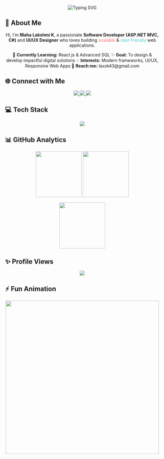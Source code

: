 <p align="center">
  <img src="https://readme-typing-svg.herokuapp.com?font=Poppins&size=30&duration=4000&pause=500&color=FF6B6B&background=00000000&center=true&vCenter=true&width=600&lines=Hi+👋,+I'm+Maha+Lakshmi+K;Software+Developer+(ASP.NET+MVC,+C#);UI%2FUX+Designer+%7C+Web+Designer;Passionate+About+Full+Stack+Development!" alt="Typing SVG" />
</p>

## 🎨 **About Me**  

<p align="center">
Hi, I'm <b>Maha Lakshmi K</b>, a passionate 
<b>Software Developer (ASP.NET MVC, C#)</b> and <b>UI/UX Designer</b>  
who loves building <span style="color:#FF6B6B;">scalable</span> & 
<span style="color:#4ECDC4;">user‑friendly</span> web applications.  
</p>

<p align="center">
🌱 <b>Currently Learning:</b> React.js & Advanced SQL  
✨ <b>Goal:</b> To design & develop impactful digital solutions  
💡 <b>Interests:</b> Modern frameworks, UI/UX, Responsive Web Apps  
📧 <b>Reach me:</b> laxxk43@gmail.com  
</p>


## 🌐 **Connect with Me**

<p align="center">
  <a href="https://instagram.com/beautyy_fool_05">
    <img src="https://img.shields.io/badge/Instagram-ff6b6b?style=for-the-badge&logo=instagram&logoColor=white" />
  </a>
  <a href="https://www.linkedin.com/in/maha-lakshmi-k-96682a36b/">
    <img src="https://img.shields.io/badge/LinkedIn-0077B5?style=for-the-badge&logo=linkedin&logoColor=white" />
  </a>
  <a href="mailto:laxxk43@gmail.com">
    <img src="https://img.shields.io/badge/Email-D14836?style=for-the-badge&logo=gmail&logoColor=white" />
  </a>
</p>


## 💻 **Tech Stack**

<p align="center">
<img src="https://skillicons.dev/icons?i=cs,dotnet,html,css,js,react,php,java,mysql,figma,xd,photoshop,github&theme=dark" />
</p>


## 📊 **GitHub Analytics**

<p align="center">
  <img src="https://github-readme-stats.vercel.app/api?username=mahalakshmi-005&theme=radical&hide_border=false&show_icons=true" height="150" />
  <img src="https://streak-stats.demolab.com?user=mahalakshmi-005&theme=radical&hide_border=false" height="150" />
</p>

<p align="center">
  <img src="https://github-readme-stats.vercel.app/api/top-langs/?username=mahalakshmi-005&theme=radical&hide_border=false&layout=compact" height="150" />
</p>


## ✨ **Profile Views**

<p align="center">
  <img src="https://visitcount.itsvg.in/api?id=mahalakshmi-005&icon=2&color=9" />
</p>


## ⚡ **Fun Animation**

<p align="center">
  <img src="https://raw.githubusercontent.com/saadeghi/saadeghi/master/dino.gif" width="500" />
</p>
